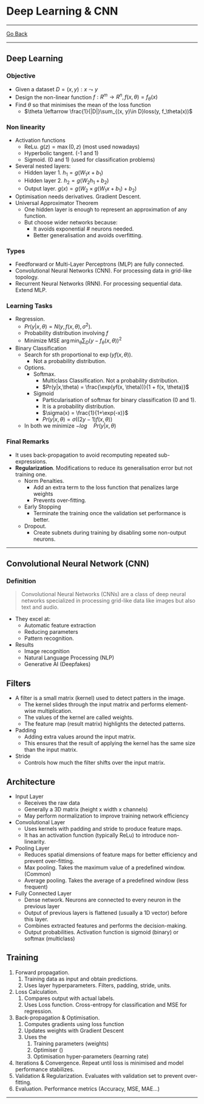 # Deep Learning & CNN
---
[Go Back](UNIOVI/3S2_IntSys/README.md)

---
## Deep Learning 
### Objective
- Given a dataset $D = {(x, y)  : x \leadsto y}$
- Design the non-linear function $f : R^m \to R^n, f(x, \theta) = f_\theta(x)$
- Find $\theta$ so that minimises the mean of the loss function
	- $\theta \leftarrow \frac{1}{|D|}\sum_{(x, y)\in D}loss(y, f_\theta(x))$
### Non linearity
- Activation functions
	- ReLu. $g(z) = \max(0, z)$ (most used nowadays)
	- Hyperbolic tangent. (-1 and 1)
	- Sigmoid. (0 and 1) (used for classification problems)
- Several nested layers:
	- Hidden layer 1. $h_1 = g(W_1x+b_1)$
	- Hidden layer 2. $h_2 = g(W_2h_1+b_2)$
	- Output layer. $g(x) =  g(W_2\times g(W_1x+b_1)+b_2)$
- Optimisation needs derivatives. Gradient Descent.
- Universal Approximator Theorem
	- One hidden layer is enough to represent an approximation of any function.
	- But choose wider networks because:
		- It avoids exponential # neurons needed.
		- Better generalisation and avoids overfitting.
### Types
- Feedforward or Multi-Layer Perceptrons (MLP) are fully connected.
- Convolutional Neural Networks (CNN). For processing data in grid-like topology.
- Recurrent Neural Networks (RNN). For processing sequential data. Extend MLP.
### Learning Tasks
- Regression.
	- $Pr(y|x, \theta) = N( y, f(x, \theta), \sigma^2)$.
	- Probability distribution involving $f$
	- Minimize MSE $\arg\min_\theta \sum_{D}(y - f_\theta(x, \theta))^2$
- Binary Classification
	- Search for sth proportional to $\exp(yf(x,\theta))$.
		- Not a probability distribution.
	- Options.
		- Softmax. 
			- Multiclass Classification. Not a probability distribution.
			- $Pr(y|x,\theta) = \frac{\exp(yf(x, \theta))}{1 + f(x, \theta)}$
		- Sigmoid
			- Particularisation of softmax for binary classification (0 and 1).
			- It is a probability distribution.
			- $\sigma(x) = \frac{1}{1+\exp(-x)}$ 
			- $Pr(y|x,\theta) = \sigma((2y-1)f(x,\theta))$
	- In both we minimize $-log\quad Pr(y|x, \theta)$
### Final Remarks
- It uses back-propagation to avoid recomputing repeated sub-expressions.
- **Regularization**. Modifications to reduce its generalisation error but not training one.
	- Norm Penalties.
		- Add an extra term to the loss function that penalizes large weights
		- Prevents over-fitting.
	- Early Stopping
		- Terminate the training once the validation set performance is better.
	- Dropout.
		- Create subnets during training by disabling some non-output neurons.
---
## Convolutional Neural Network (CNN)
### Definition
> Convolutional Neural Networks (CNNs) are a class of deep neural networks specialized in processing grid-like data like images but also text and audio.

- They excel at:
	- Automatic feature extraction
	- Reducing parameters
	- Pattern recognition.
- Results
	- Image recognition
	- Natural Language Processing (NLP)
	- Generative AI (Deepfakes)
## Filters
- A filter is a small matrix (kernel) used to detect patters in the image.
	- The kernel slides through the input matrix and performs element-wise multiplication.
	- The values of the kernel are called weights.
	- The feature map (result matrix) highlights the detected patterns.
- Padding
	- Adding extra values around the input matrix.
	- This ensures that the result of applying the kernel has the same size than the input matrix.
- Stride
	- Controls how much the filter shifts over the input matrix.
## Architecture
- Input Layer
	- Receives the raw data
	- Generally a 3D matrix (height x width x channels)
	- May perform normalization to improve training network efficiency
- Convolutional Layer
	- Uses kernels with padding and stride to produce feature maps.
	- It has an activation function (typically ReLu) to introduce non-linearity.
- Pooling Layer
	- Reduces spatial dimensions of feature maps for better efficiency and prevent over-fitting.
	- Max pooling. Takes the maximum value of a predefined window. (Common)
	- Average pooling. Takes the average of a predefined window (less frequent)
- Fully Connected Layer
	- Dense network. Neurons are connected to every neuron in the previous layer
	- Output of previous layers is flattened (usually a 1D vector) before this layer.
	- Combines extracted features and performs the decision-making.
	- Output probabilities. Activation function is sigmoid (binary) or softmax (multiclass)
## Training
1. Forward propagation.
	1. Training data as input and obtain predictions.
	2. Uses layer hyperparameters. Filters, padding, stride, units.
2. Loss Calculation.
	1. Compares output with actual labels.
	2. Uses Loss function. Cross-entropy for classification and MSE for regression.
3. Back-propagation & Optimisation.
	1. Computes gradients using loss function
	2. Updates weights with Gradient Descent
	3. Uses the
		1. Training parameters (weights)
		2. Optimiser ()
		3. Optimisation hyper-parameters (learning rate)
4. Iterations & Convergence. Repeat until loss is minimised and model performance stabilizes.
5. Validation & Regularization. Evaluates with validation set to prevent over-fitting.
6. Evaluation. Performance metrics (Accuracy, MSE, MAE...)
---